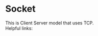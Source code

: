 # Socket

This is Client Server model that uses TCP. 
<br>
Helpful links:

<a href="https://pubs.opengroup.org/onlinepubs/7908799/xns/syssocket.h.html"></a>
<a href="https://www.linuxhowtos.org/C_C++/socket.htm"></a>
<a href="https://www.geeksforgeeks.org/socket-programming-cc/"></a>

